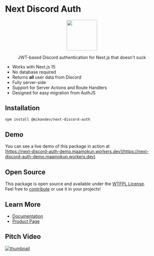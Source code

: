 # Next Discord Auth

<p align="center">
 <img src="https://cdn.mikn.dev/branding/mikan-vtube.svg" width="100">
</p>

<p align="center">JWT-based Discord authentication for Next.js that doesn't suck</p>

- Works with Next.js 15
- No database required
- Returns **all** user data from Discord
- Fully server-side
- Support for Server Actions and Route Handlers
- Designed for easy migration from AuthJS

## Installation

```bash
npm install @mikandev/next-discord-auth
```

## Demo
You can see a live demo of this package in action at <br>
[https://next-discord-auth-demo.maamokun.workers.dev](https://next-discord-auth-demo.maamokun.workers.dev)

## Open Source
This package is open source and available under the [WTFPL License](https://wtfpl.net/).<br>
Feel free to [contribute](https://github.com/mikndotdev/next-discord-auth) or use it in your projects!

## Learn More
- [Documentation](https://docs.mikn.dev/solutions/developers/next-discord-auth)
- [Product Page](https://mikn.dev/solutions/developers/next-discord-auth)

## Pitch Video
[![thumbnail](https://img.youtube.com/vi/ZBc05iHwoPA/maxresdefault.jpg)](https://www.youtube.com/watch?v=ZBc05iHwoPA)